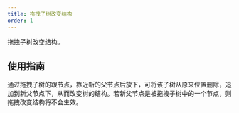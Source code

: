 ```yaml
---
title: 拖拽子树改变结构
order: 1
---
```


拖拽子树改变结构。

## 使用指南

通过拖拽子树的跟节点，靠近新的父节点后放下，可将该子树从原来位置删除，追加到新父节点下，从而改变树的结构。若新父节点是被拖拽子树中的一个节点，则拖拽改变结构将不会生效。
